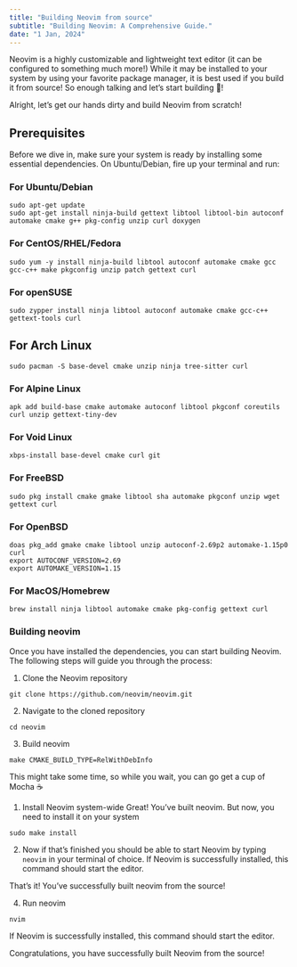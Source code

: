 ```yaml
---
title: "Building Neovim from source"
subtitle: "Building Neovim: A Comprehensive Guide."
date: "1 Jan, 2024"
---
```


Neovim is a highly customizable and lightweight text editor (it can be configured to something much more!)
While it may be installed to your system by using your favorite package manager, it is best used if you build it from source!
So enough talking and let’s start building 🧱!

Alright, let’s get our hands dirty and build Neovim from scratch!

## Prerequisites

Before we dive in, make sure your system is ready by installing some essential dependencies. On Ubuntu/Debian, fire up your terminal and run:

### For Ubuntu/Debian

```
sudo apt-get update
sudo apt-get install ninja-build gettext libtool libtool-bin autoconf automake cmake g++ pkg-config unzip curl doxygen
```

### For CentOS/RHEL/Fedora

```
sudo yum -y install ninja-build libtool autoconf automake cmake gcc gcc-c++ make pkgconfig unzip patch gettext curl
```

### For openSUSE

```
sudo zypper install ninja libtool autoconf automake cmake gcc-c++ gettext-tools curl
```

## For Arch Linux

```
sudo pacman -S base-devel cmake unzip ninja tree-sitter curl
```

### For Alpine Linux

```
apk add build-base cmake automake autoconf libtool pkgconf coreutils curl unzip gettext-tiny-dev
```

### For Void Linux

```
xbps-install base-devel cmake curl git
```

### For FreeBSD

```
sudo pkg install cmake gmake libtool sha automake pkgconf unzip wget gettext curl
```

### For OpenBSD

```
doas pkg_add gmake cmake libtool unzip autoconf-2.69p2 automake-1.15p0 curl
export AUTOCONF_VERSION=2.69
export AUTOMAKE_VERSION=1.15
```

### For MacOS/Homebrew

```
brew install ninja libtool automake cmake pkg-config gettext curl
```

### Building neovim

Once you have installed the dependencies, you can start building Neovim. The following steps will guide you through the process:

1. Clone the Neovim repository

```
git clone https://github.com/neovim/neovim.git
```

2. Navigate to the cloned repository

```
cd neovim
```

3. Build neovim

```
make CMAKE_BUILD_TYPE=RelWithDebInfo
```

This might take some time, so while you wait, you can go get a cup of Mocha ☕

1. Install Neovim system-wide Great! You’ve built neovim. But now, you need to install it on your system

```
sudo make install
```

2. Now if that’s finished you should be able to start Neovim by typing `neovim` in your terminal of choice.
   If Neovim is successfully installed, this command should start the editor.

That’s it! You’ve successfully built neovim from the source!

4. Run neovim

```
nvim
```

If Neovim is successfully installed, this command should start the editor.

Congratulations, you have successfully built Neovim from the source!
